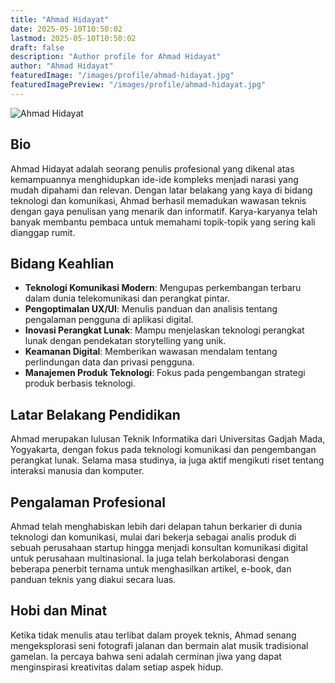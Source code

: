 ```yaml
---
title: "Ahmad Hidayat"
date: 2025-05-10T10:50:02
lastmod: 2025-05-10T10:50:02
draft: false
description: "Author profile for Ahmad Hidayat"
author: "Ahmad Hidayat"
featuredImage: "/images/profile/ahmad-hidayat.jpg"
featuredImagePreview: "/images/profile/ahmad-hidayat.jpg"
---
```


![Ahmad Hidayat](/images/profile/ahmad-hidayat.jpg)

## Bio  
Ahmad Hidayat adalah seorang penulis profesional yang dikenal atas kemampuannya menghidupkan ide-ide kompleks menjadi narasi yang mudah dipahami dan relevan. Dengan latar belakang yang kaya di bidang teknologi dan komunikasi, Ahmad berhasil memadukan wawasan teknis dengan gaya penulisan yang menarik dan informatif. Karya-karyanya telah banyak membantu pembaca untuk memahami topik-topik yang sering kali dianggap rumit.

## Bidang Keahlian  
- **Teknologi Komunikasi Modern**: Mengupas perkembangan terbaru dalam dunia telekomunikasi dan perangkat pintar.  
- **Pengoptimalan UX/UI**: Menulis panduan dan analisis tentang pengalaman pengguna di aplikasi digital.  
- **Inovasi Perangkat Lunak**: Mampu menjelaskan teknologi perangkat lunak dengan pendekatan storytelling yang unik.  
- **Keamanan Digital**: Memberikan wawasan mendalam tentang perlindungan data dan privasi pengguna.  
- **Manajemen Produk Teknologi**: Fokus pada pengembangan strategi produk berbasis teknologi.  

## Latar Belakang Pendidikan  
Ahmad merupakan lulusan Teknik Informatika dari Universitas Gadjah Mada, Yogyakarta, dengan fokus pada teknologi komunikasi dan pengembangan perangkat lunak. Selama masa studinya, ia juga aktif mengikuti riset tentang interaksi manusia dan komputer.  

## Pengalaman Profesional  
Ahmad telah menghabiskan lebih dari delapan tahun berkarier di dunia teknologi dan komunikasi, mulai dari bekerja sebagai analis produk di sebuah perusahaan startup hingga menjadi konsultan komunikasi digital untuk perusahaan multinasional. Ia juga telah berkolaborasi dengan beberapa penerbit ternama untuk menghasilkan artikel, e-book, dan panduan teknis yang diakui secara luas.  

## Hobi dan Minat  
Ketika tidak menulis atau terlibat dalam proyek teknis, Ahmad senang mengeksplorasi seni fotografi jalanan dan bermain alat musik tradisional gamelan. Ia percaya bahwa seni adalah cerminan jiwa yang dapat menginspirasi kreativitas dalam setiap aspek hidup.  
